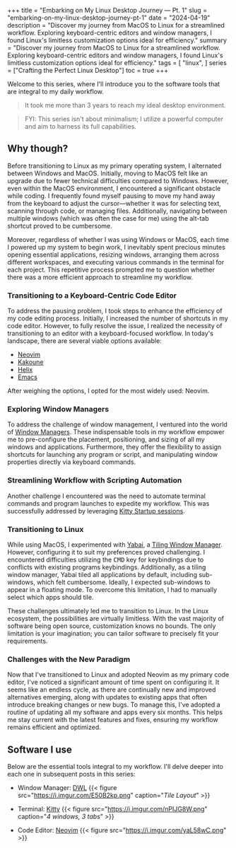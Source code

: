+++
title = "Embarking on My Linux Desktop Journey — Pt. 1"
slug = "embarking-on-my-linux-desktop-journey-pt-1"
date = "2024-04-19"
description = "Discover my journey from MacOS to Linux for a streamlined workflow. Exploring keyboard-centric editors and window managers, I found Linux's limitless customization options ideal for efficiency."
summary = "Discover my journey from MacOS to Linux for a streamlined workflow. Exploring keyboard-centric editors and window managers, I found Linux's limitless customization options ideal for efficiency."
tags = [
  "linux",
]
series = ["Crafting the Perfect Linux Desktop"]
toc = true
+++

Welcome to this series, where I'll introduce you to the software tools that are integral to my daily workflow.

> It took me more than 3 years to reach my ideal desktop environment.

> FYI: This series isn't about minimalism; I utilize a powerful computer and aim to harness its full capabilities.

## Why though?

Before transitioning to Linux as my primary operating system, I alternated between Windows and MacOS. Initially, moving to MacOS felt like an upgrade due to fewer technical difficulties compared to Windows. However, even within the MacOS environment, I encountered a significant obstacle while coding. I frequently found myself pausing to move my hand away from the keyboard to adjust the cursor—whether it was for selecting text, scanning through code, or managing files. Additionally, navigating between multiple windows (which was often the case for me) using the alt-tab shortcut proved to be cumbersome.

Moreover, regardless of whether I was using Windows or MacOS, each time I powered up my system to begin work, I inevitably spent precious minutes opening essential applications, resizing windows, arranging them across different workspaces, and executing various commands in the terminal for each project. This repetitive process prompted me to question whether there was a more efficient approach to streamline my workflow.

### Transitioning to a Keyboard-Centric Code Editor

To address the pausing problem, I took steps to enhance the efficiency of my code editing process. Initially, I increased the number of shortcuts in my code editor. However, to fully resolve the issue, I realized the necessity of transitioning to an editor with a keyboard-focused workflow. In today's landscape, there are several viable options available:

- [Neovim](https://github.com/neovim/neovim)
- [Kakoune](https://github.com/mawww/kakoune)
- [Helix](https://github.com/helix-editor/helix)
- [Emacs](https://www.gnu.org/software/emacs/)

After weighing the options, I opted for the most widely used: Neovim.

### Exploring Window Managers

To address the challenge of window management, I ventured into the world of [Window Managers](https://en.wikipedia.org/wiki/Window_manager). These indispensable tools in my workflow empower me to pre-configure the placement, positioning, and sizing of all my windows and applications. Furthermore, they offer the flexibility to assign shortcuts for launching any program or script, and manipulating window properties directly via keyboard commands.

### Streamlining Workflow with Scripting Automation

Another challenge I encountered was the need to automate terminal commands and program launches to expedite my workflow. This was successfully addressed by leveraging [Kitty Startup sessions](https://sw.kovidgoyal.net/kitty/overview/#startup-sessions).

### Transitioning to Linux

While using MacOS, I experimented with [Yabai](https://github.com/koekeishiya/yabai), a [Tiling Window Manager](https://en.wikipedia.org/wiki/Tiling_window_manager). However, configuring it to suit my preferences proved challenging. I encountered difficulties utilizing the <kbd>CMD</kbd> key for keybindings due to conflicts with existing programs keybindings. Additionally, as a tiling window manager, Yabai tiled all applications by default, including sub-windows, which felt cumbersome. Ideally, I expected sub-windows to appear in a floating mode. To overcome this limitation, I had to manually select which apps should tile.

These challenges ultimately led me to transition to Linux. In the Linux ecosystem, the possibilities are virtually limitless. With the vast majority of software being open source, customization knows no bounds. The only limitation is your imagination; you can tailor software to precisely fit your requirements.

### Challenges with the New Paradigm

Now that I've transitioned to Linux and adopted Neovim as my primary code editor, I've noticed a significant amount of time spent on configuring it. It seems like an endless cycle, as there are continually new and improved alternatives emerging, along with updates to existing apps that often introduce breaking changes or new bugs. To manage this, I've adopted a routine of updating all my software and apps every six months. This helps me stay current with the latest features and fixes, ensuring my workflow remains efficient and optimized.

## Software I use

Below are the essential tools integral to my workflow. I'll delve deeper into each one in subsequent posts in this series:

- Window Manager: [DWL](https://codeberg.org/dwl/dwl)
  {{< figure src="https://i.imgur.com/E50B2kp.png" caption="*Tile Layout*" >}}

- Terminal: [Kitty](https://github.com/kovidgoyal/kitty)
  {{< figure src="https://i.imgur.com/nPIJG8W.png" caption="*4 windows, 3 tabs*" >}}

- Code Editor: [Neovim](https://github.com/neovim/neovim)
  {{< figure src="https://i.imgur.com/yaL58wC.png" >}}
